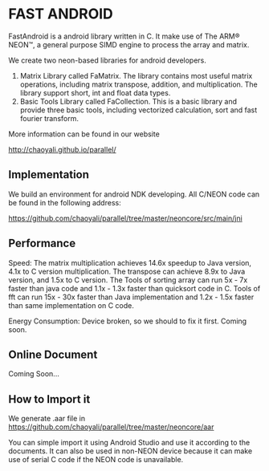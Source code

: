 # FAST ANDROID

FastAndroid is a android library written in C. It make use of The ARM® NEON™, a general purpose SIMD engine to process the array and matrix.

We create two neon-based libraries for android developers.

1. Matrix Library called FaMatrix. The library contains most useful matrix operations, including matrix transpose, addition, and multiplication. The library support short, int and float data types.
2. Basic Tools Library called FaCollection. This is a basic library and provide three basic tools, including vectorized calculation, sort and fast fourier transform.

More information can be found in our website

<http://chaoyali.github.io/parallel/>

## Implementation

We build an environment for android NDK developing. All C/NEON code can be found in the following address:

<https://github.com/chaoyali/parallel/tree/master/neoncore/src/main/jni>

## Performance

Speed: The matrix multiplication achieves 14.6x speedup to Java version, 4.1x to C version multiplication. The transpose can achieve 8.9x to Java version, and 1.5x to C version. The Tools of sorting array can run 5x - 7x faster than java code and 1.1x - 1.3x faster than quicksort code in C. Tools of fft can run 15x - 30x faster than Java implementation and 1.2x - 1.5x faster than same implementation on C code.

Energy Consumption: Device broken, so we should to fix it first. Coming soon.

## Online Document

Coming Soon...

## How to Import it

We generate .aar file in <https://github.com/chaoyali/parallel/tree/master/neoncore/aar>

You can simple import it using Android Studio and use it according to the documents. It can also be used in non-NEON device because it can make use of serial C code if the NEON code is unavailable.
